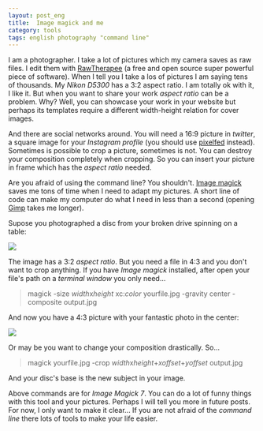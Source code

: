 ```yaml
---
layout: post_eng
title:  Image magick and me
category: tools
tags: english photography "command line"
---
```

I am a photographer. I take a lot of pictures which my camera saves as raw files. I edit them with
[RawTherapee](http://rawtherapee.com/) (a free and open source super powerful piece of software).
When I tell you I take a los of pictures I am saying tens of thousands. My *Nikon D5300* has a 3:2 aspect
ratio. I am totally ok with it, I like it. But when you want to share your work *aspect ratio* can be a
problem. Why? Well, you can showcase your work in your website but perhaps its templates require a different
width-height relation for cover images.  

And there are social networks around. You will need a 16:9 picture in *twitter*, a square image for
your *Instagram profile* (you should use [pixelfed](https://pixelfed.org/) instead). Sometimes is
possible to crop a picture, sometimes is not. You can destroy your composition completely when
cropping. So you can insert your picture in frame which has the *aspect ratio* needed.  

Are you afraid of using the command line? You shouldn't. [Image magick](https://imagemagick.org) saves
me tons of time when I need to adapt my pictures. A short line of code can make my computer do what
I need in less than a second (opening [Gimp](https://www.gimp.org/) takes me longer).  

Supose you photographed a disc from your broken drive spinning on a table:

<img class="red" src="https://rvalla.github.io/assets/img/imagick_1.jpg" />

The image has a 3:2 *aspect ratio*. But you need a file in 4:3 and you don't want to crop anything.
If you have *Image magick* installed, after open your file's path on a *terminal window* you only need...  

> magick -size *width*x*height* xc:*color* yourfile.jpg -gravity center -composite output.jpg

And now you have a 4:3 picture with your fantastic photo in the center:

<img class="blue" src="https://rvalla.github.io/assets/img/imagick_2.jpg" />

Or may be you want to change your composition drastically. So...  

> magick yourfile.jpg -crop *width*x*height*+*xoffset*+*yoffset* output.jpg

And your disc's base is the new subject in your image.  

Above commands are for *Image Magick 7*. You can do a lot of funny things with this tool and your
pictures. Perhaps I will tell you more in future posts. For now, I only want to make it clear... If
you are not afraid of the *command line* there lots of tools to make your life easier.
